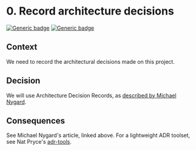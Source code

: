 # 0. Record architecture decisions

[![Generic badge](https://img.shields.io/badge/Date-2023/11/18-blue.svg)](https://shields.io/)
[![Generic badge](https://img.shields.io/badge/Status-Accepted-Green.svg)](https://shields.io/)

## Context

We need to record the architectural decisions made on this project.

## Decision

We will use Architecture Decision Records,
as [described by Michael Nygard](http://thinkrelevance.com/blog/2011/11/15/documenting-architecture-decisions).

## Consequences

See Michael Nygard's article, linked above. For a lightweight ADR toolset, see Nat
Pryce's [adr-tools](https://github.com/npryce/adr-tools).